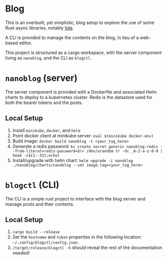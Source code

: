 # Blog

This is an overbuilt, yet simplistic, blog setup to explore the use of some Rust async libraries, notably [tide](https://github.com/rustasync/tide).

A CLI is provided to manage the contents on the blog, in lieu of a web-based editor.

This project is structured as a cargo workspace, with the server component living as `nanoblog`, and the CLI as `blogctl`.


# `nanoblog` (server)
The server component is provided with a Dockerfile and associated Helm charts to deploy to a kubernetes cluster.
Redis is the datastore used for both the bearer tokens and the posts.

## Local Setup
1. Install `minikube`, `docker`, and `helm`
1. Point docker client at minikube server: `eval $(minikube docker-env)`
1. Build image: `docker build nanoblog -t <your_tag_here>`
1. Generate a redis password: `kc create secret generic nanoblog-redis --from-literal=redis-password=$(< /dev/urandom tr -dc _A-Z-a-z-0-9 | head -c${1:-32};echo)`
1. Install/upgrade with helm chart: `helm upgrade -i nanoblog ./nanoblog/charts/nanoblog --set image.tag=<your_tag_here>`


# `blogctl` (CLI)
The CLI is a simple rust project to interface with the blog server and manage posts and their contents.

## Local Setup
1. `cargo build --release`
1. Set the `hostname` and `token` properties in the following location: `~/.config/blogctl/config.json`.
1. `/target/release/blogctl -h` should reveal the rest of the documentation needed!
